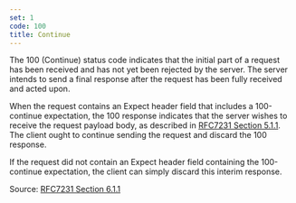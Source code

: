 ```yaml
---
set: 1
code: 100
title: Continue
---
```


The 100 (Continue) status code indicates that the initial part of a request has
been received and has not yet been rejected by the server. The server intends to
send a final response after the request has been fully received and acted upon.

When the request contains an Expect header field that includes a 100-continue
expectation, the 100 response indicates that the server wishes to receive the
request payload body, as described in
[RFC7231 Section 5.1.1][1]. The
client ought to continue sending the request and discard the 100 response.

If the request did not contain an Expect header field containing the
100-continue expectation, the client can simply discard this interim response.

Source: [RFC7231 Section 6.1.1][2]

[1]: <http://tools.ietf.org/html/rfc7231#section-5.1.1>
[2]: <http://tools.ietf.org/html/rfc7231#section-6.2.1>